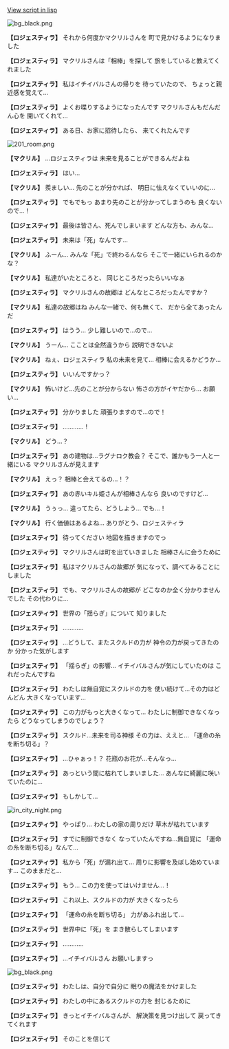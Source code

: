 [View script in lisp](../scripts/202292110.txt)

![bg_black.png](../images/backgrounds/bg_black.png)

**【ロジェスティラ】**
それから何度かマクリルさんを
町で見かけるようになりました

**【ロジェスティラ】**
マクリルさんは「相棒」を探して
旅をしていると教えてくれました

**【ロジェスティラ】**
私はイチイバルさんの帰りを
待っていたので、
ちょっと親近感を覚えて…

**【ロジェスティラ】**
よくお喋りするようになったんです
マクリルさんもだんだん心を
開いてくれて…

**【ロジェスティラ】**
ある日、お家に招待したら、
来てくれたんです

![201_room.png](../images/backgrounds/201_room.png)

**【マクリル】**
…ロジェスティラは
未来を見ることができるんだよね

**【ロジェスティラ】**
はい…

**【マクリル】**
羨ましい…
先のことが分かれば、
明日に怯えなくていいのに…

**【ロジェスティラ】**
でもでもっ
あまり先のことが分かってしまうのも
良くないので…！

**【ロジェスティラ】**
最後は皆さん、死んでしまいます
どんな方も、みんな…

**【ロジェスティラ】**
未来は「死」なんです…

**【マクリル】**
ふーん…
みんな「死」で終わるんなら
そこで一緒にいられるのかな？

**【マクリル】**
私達がいたところと、
同じところだったらいいなぁ

**【ロジェスティラ】**
マクリルさんの故郷は
どんなところだったんですか？

**【マクリル】**
私達の故郷はね
みんな一緒で、何も無くて、
だから全てあったんだ

**【ロジェスティラ】**
はうう…
少し難しいので…ので…

**【マクリル】**
うーん…
こことは全然違うから
説明できないよ

**【マクリル】**
ねぇ、ロジェスティラ
私の未来を見て…
相棒に会えるかどうか…

**【ロジェスティラ】**
いいんですかっ？

**【マクリル】**
怖いけど…先のことが分からない
怖さの方がイヤだから…
お願い…

**【ロジェスティラ】**
分かりました
頑張りますので…ので！

**【ロジェスティラ】**
…………！

**【マクリル】**
どう…？

**【ロジェスティラ】**
あの建物は…ラグナロク教会？
そこで、誰かもう一人と一緒にいる
マクリルさんが見えます

**【マクリル】**
えっ？
相棒と会えてるの…！？

**【ロジェスティラ】**
あの赤いキル姫さんが相棒さんなら
良いのですけど…

**【マクリル】**
うぅっ…
違ってたら、どうしよう…
でも…！

**【マクリル】**
行く価値はあるよね…
ありがとう、ロジェスティラ

**【ロジェスティラ】**
待ってください
地図を描きますのでっ

**【ロジェスティラ】**
マクリルさんは町を出ていきました
相棒さんに会うために

**【ロジェスティラ】**
私はマクリルさんの故郷が
気になって、調べてみることに
しました

**【ロジェスティラ】**
でも、マクリルさんの故郷が
どこなのか全く分かりませんでした
その代わりに…

**【ロジェスティラ】**
世界の「揺らぎ」について
知りました

**【ロジェスティラ】**
…………

**【ロジェスティラ】**
…どうして、またスクルドの力が
神令の力が戻ってきたのか
分かった気がします

**【ロジェスティラ】**
「揺らぎ」の影響…
イチイバルさんが気にしていたのは
これだったんですね

**【ロジェスティラ】**
わたしは無自覚にスクルドの力を
使い続けて…その力はどんどん
大きくなっています…

**【ロジェスティラ】**
この力がもっと大きくなって…
わたしに制御できなくなったら
どうなってしまうのでしょう？

**【ロジェスティラ】**
スクルド…未来を司る神様
その力は、ええと…
「運命の糸を断ち切る」？

**【ロジェスティラ】**
…ひゃぁっ！？
花瓶のお花が…そんなっ…

**【ロジェスティラ】**
あっという間に枯れてしまいました…
あんなに綺麗に咲いていたのに…

**【ロジェスティラ】**
もしかして…

![in_city_night.png](../images/backgrounds/in_city_night.png)

**【ロジェスティラ】**
やっぱり…
わたしの家の周りだけ
草木が枯れています

**【ロジェスティラ】**
すでに制御できなく
なっていたんですね…無自覚に
「運命の糸を断ち切る」なんて…

**【ロジェスティラ】**
私から「死」が漏れ出て…
周りに影響を及ぼし始めています…
このままだと…

**【ロジェスティラ】**
もう…
この力を使ってはいけません…！

**【ロジェスティラ】**
これ以上、スクルドの力が
大きくなったら

**【ロジェスティラ】**
「運命の糸を断ち切る」
力があふれ出して…

**【ロジェスティラ】**
世界中に「死」を
まき散らしてしまいます

**【ロジェスティラ】**
…………

**【ロジェスティラ】**
…イチイバルさん
お願いしますっ

![bg_black.png](../images/backgrounds/bg_black.png)

**【ロジェスティラ】**
わたしは、自分で自分に
眠りの魔法をかけました

**【ロジェスティラ】**
わたしの中にあるスクルドの力を
封じるために

**【ロジェスティラ】**
きっとイチイバルさんが、
解決策を見つけ出して
戻ってきてくれます

**【ロジェスティラ】**
そのことを信じて
